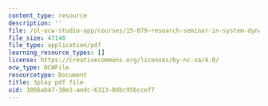 ```yaml
---
content_type: resource
description: ''
file: /ol-ocw-studio-app/courses/15-879-research-seminar-in-system-dynamics-spring-2014/3866ab4738e1aedc63138dbc95bccef7_pPqI5LbC96Y.pdf
file_size: 47140
file_type: application/pdf
learning_resource_types: []
license: https://creativecommons.org/licenses/by-nc-sa/4.0/
ocw_type: OCWFile
resourcetype: Document
title: 3play pdf file
uid: 3866ab47-38e1-aedc-6313-8dbc95bccef7
---
```

